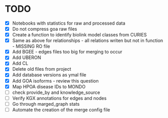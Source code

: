 # TODO

- [x] Notebooks with statistics for raw and processed data
- [x] Do not compress goa raw files
- [x] Create a function to identify biolink model classes from CURIES
- [x] Same as above for relationships - all relations writen but not in function - MISSING RO file
- [x] Add BGEE - edges files too big for merging to occur
- [x] Add UBERON
- [x] Add CL
- [x] Delete old files from project
- [x] Add database versions as ymal file
- [x] Add GOA isoforms - review this question
- [x] Map HPOA disease IDs to MONDO
- [ ] check provide_by and knowledge_source
- [ ] Verify KGX annotations for edges and nodes
- [ ] Go through marged_graph stats
- [ ] Automate the creation of the merge config file 